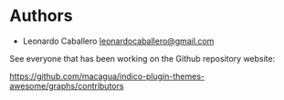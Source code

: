 # Authors

- Leonardo Caballero <leonardocaballero@gmail.com>

See everyone that has been working on the Github repository website:

https://github.com/macagua/indico-plugin-themes-awesome/graphs/contributors


